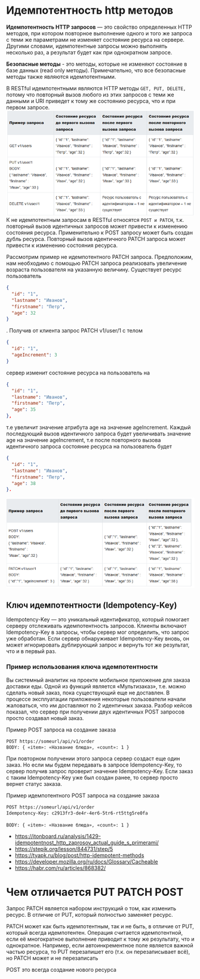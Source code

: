 # Идемпотентность http методов

**Идемпотентность HTTP запросов** — это свойство определенных HTTP методов, при котором повторное выполнение одного и
того
же запроса с теми же параметрами не изменяет состояние ресурса на сервере. Другими словами, идемпотентные запросы можно
выполнять несколько раз, а результат будет как при однократном запросе.

**Безопасные методы** - это методы, которые не изменяют состояние в базе данных (read only методы). Примечательно, что
все безопасные методы также являются идемпотентными.

В RESTful идемпотентными являются HTTP методы ```GET, PUT, DELETE,``` потому что повторный вызов любого из этих запросов
с теми же данными и URI приведет к тому же состоянию ресурса, что и при первом запросе.
![img.png](media/img.png)
К не идемпотентным запросам в RESTful относятся ```POST и PATCH```, т.к. повторный вызов идентичных запросов может
привести к
изменению состояния ресурса. Применительно к POST запросу может быть создан дубль ресурса. Повторный вызов идентичного
PATCH запроса может привести к изменению состояния ресурса.

Рассмотрим пример не идемпотентного PATCH запроса. Предположим, нам необходимо с помощью PATCH запроса реализовать
увеличение возраста пользователя на указанную величину. Существует ресурс пользователь

```json
{
  "id": "1",
  "lastname": "Иванов",
  "firstname": "Петр",
  "age": 32
}
``` 

.
Получив от клиента запрос PATCH v1/user/1 с телом

```json
{
  "id": "1",
  "ageIncrement": 3
}
``` 

сервер изменит состояние ресурса на пользователь на

```json
{
  "id": "1",
  "lastname": "Иванов",
  "firstname": "Петр",
  "age": 35
},
``` 

т.е увеличит значение атрибута age на значение ageIncrement. Каждый последующий вызов идентичного запроса будет
увеличивать значение age на значение ageIncrement, т.е после повторного вызова идентичного запроса состояние ресурса на
пользователь будет

```json
{
  "id": "1",
  "lastname": "Иванов",
  "firstname": "Петр",
  "age": 38
}.
``` 

![img.png](media/img2.png)

## Ключ идемпотентности (Idempotency-Key)

Idempotency-Key — это уникальный идентификатор, который помогает серверу отслеживать идемпотентность запросов. Клиенты
включают Idempotency-Key в запросы, чтобы сервер мог определить, что запрос уже обработан. Если сервер обнаруживает
Idempotency-Key вновь, он может игнорировать дублирующий запрос и вернуть тот же результат, что и в первый раз.

### Пример использования ключа идемпотентности

Вы системный аналитик на проекте мобильное приложение для заказа доставки еды. Одной из функций является «Мультизаказ»,
т.е. можно сделать новый заказ, пока существующий еще не доставлен. В процессе эксплуатации приложения некоторые
пользователи начали жаловаться, что им доставляют по 2 идентичных заказа. Разбор кейсов показал, что сервер при
получении двух идентичных POST запросов просто создавал новый заказ.

Пример POST запроса на создание заказа

```
POST https://someurl/api/v1/order
BODY: { «item»: «Название блюда», «count»: 1 }
```

При повторном получении этого запроса сервер создаст еще один заказ. Но если мы будем передавать в запросе
Idempotency-Key, то сервер получив запрос проверит значение Idempotency-Key. Если заказ с таким Idempotency-Key уже был
создан ранее, то сервер просто вернет статус заказа.

Пример идемпотентного POST запроса на создание заказа

```
POST https://someurl/api/v1/order
Idempotency-Key: c2913fr3-de4r-4er6-5tr6-rt5ttg5re0fa

BODY: { «item»: «Название блюда», «count»: 1 }
```

- <https://itonboard.ru/analysis/1429-idempotentnost_http_zaprosov_actual_guide_s_primerami/>
- <https://stepik.org/lesson/844731/step/5>
- <https://tyapk.ru/blog/post/http-idempotent-methods>
- <https://developer.mozilla.org/ru/docs/Glossary/Cacheable>
- <https://habr.com/ru/articles/868382/>

# Чем отличается PUT PATCH POST

Запрос PATCH является набором инструкций о том, как изменить ресурс. В отличие от PUT, который полностью заменяет
ресурс.

PATCH может как быть идемпотентным, так и не быть, в отличие от PUT, который всегда идемпотентен. Операция считается
идемпотентной, если её многократное выполнение приводит к тому же результату, что и однократное. Например, если
автоинкрементное поле является важной частью ресурса, то PUT перезапишет его (т.к. он перезаписывает всё), но PATCH
может и не перезаписать

POST это всегда создание нового ресурса